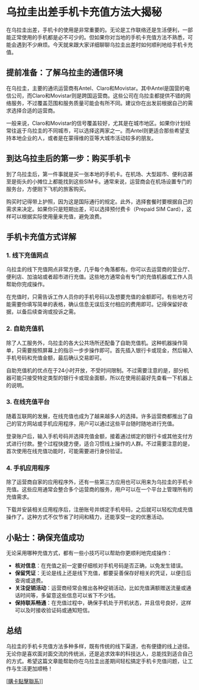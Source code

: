 # 乌拉圭出差手机卡充值方法大揭秘

在乌拉圭出差，手机卡的使用是非常重要的。无论是工作联络还是生活便利，一部能正常使用的手机都是必不可少的。但如果你对当地的手机卡充值方法不熟悉，可能会遇到不少麻烦。今天就来跟大家详细聊聊乌拉圭出差时如何顺利地给手机卡充值。

## 提前准备：了解乌拉圭的通信环境

在乌拉圭，主要的通讯运营商有Antel、Claro和Movistar。其中Antel是国营的电信公司，而Claro和Movistar则是跨国运营商。这些公司在乌拉圭都提供不错的网络服务，不过覆盖范围和服务质量可能会有所不同。建议你在出发前根据自己的需求选择合适的运营商。

一般来说，Claro和Movistar的信号覆盖较好，尤其是在城市地区。如果你计划经常往返于乌拉圭的不同城市，可以选择这两家之一。而Antel则更适合那些希望支持本地企业的人，或者是在蒙得维的亚等大城市活动较多的朋友。

## 到达乌拉圭后的第一步：购买手机卡

到了乌拉圭后，第一件事就是买一张本地的手机卡。在机场、大型超市、便利店甚至是街头的小摊位上都能找到这些SIM卡。通常来说，运营商会在机场设置专门的服务台，方便刚下飞机的旅客购买。

购买时记得带上护照，因为这是国际通行的规定。此外，选择套餐时要根据自己的需求来决定。如果你只是短期出差，可以选择预付费卡（Prepaid SIM Card），这样可以根据实际使用量来充值，避免浪费。

## 手机卡充值方式详解

### 1. 线下充值网点

乌拉圭的线下充值网点非常方便，几乎每个角落都有。你可以去运营商的营业厅、便利店、加油站或者超市进行充值。这些地方通常会有专门的充值机器或工作人员帮助你完成操作。

在充值时，只需告诉工作人员你的手机号码以及想要充值的金额即可。有些地方可能需要你填写简单的表格，确认信息无误后支付相应的费用即可。记得保留好收据，以备后续查询或投诉之需。

### 2. 自助充值机

除了人工服务外，乌拉圭的各大公共场所还配备了自助充值机。这种机器操作简单，只需要按照屏幕上的指示一步步操作即可。首先插入银行卡或现金，然后输入手机号码和充值金额，最后确认交易即可。

自助充值机的优点在于24小时开放，不受时间限制。不过需要注意的是，部分机器可能只接受特定类型的银行卡或现金面额，所以在使用前最好先查看一下机器上的说明。

### 3. 在线充值平台

随着互联网的发展，在线充值也成为了越来越多人的选择。许多运营商都推出了自己的官方网站或手机应用程序，用户可以通过这些平台随时随地进行充值。

登录账户后，输入手机号码并选择充值金额，接着通过绑定的银行卡或其他支付方式进行付款。整个过程快捷方便，适合习惯线上操作的人群。不过需要注意的是，首次使用在线充值功能时，可能需要进行身份验证。

### 4. 手机应用程序

除了运营商自家的应用程序外，还有一些第三方应用也可以用来为乌拉圭的手机卡充值。这些应用通常会整合多个运营商的服务，用户可以在一个平台上管理所有的充值需求。

下载并安装相关应用程序后，注册账号并绑定手机号码，之后就可以轻松完成充值操作了。这种方式不仅节省了时间和精力，还能享受一定的优惠活动。

## 小贴士：确保充值成功

无论采用哪种充值方式，都有一些小技巧可以帮助你更顺利地完成操作：

- **核对信息**：在充值之前一定要仔细核对手机号码是否正确，以免发生错误。
- **保留凭证**：无论是线上还是线下充值，都要妥善保存好相关的凭证，以便日后查询或退费。
- **关注促销活动**：运营商经常会推出各种促销活动，比如充值满额赠送流量或通话时间等，多留意这些信息可以省下不少钱。
- **保持联系畅通**：在充值过程中，确保手机处于开机状态，并且信号良好，这样可以及时接收验证码或通知短信。

## 总结

乌拉圭的手机卡充值方法多种多样，既有传统的线下渠道，也有便捷的线上途径。无论你是喜欢面对面交流的传统派，还是追求效率的科技达人，总能找到适合自己的方式。希望这篇文章能帮助你在乌拉圭出差期间轻松搞定手机卡充值问题，让工作与生活更加顺畅！

[[購卡點擊聯系](https://t.me/s/SXDXQF)]]